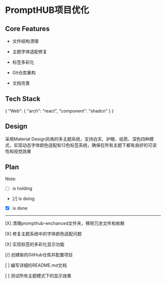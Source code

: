 # PromptHUB项目优化

## Core Features

- 文件结构清理

- 主题字体适配修复

- 标签多彩化

- Git仓库重构

- 文档完善

## Tech Stack

{
  "Web": {
    "arch": "react",
    "component": "shadcn"
  }
}

## Design

采用Material Design风格的多主题系统，支持白天、护眼、纸质、深色四种模式，实现动态字体颜色适配和12色标签系统，确保在所有主题下都有良好的可读性和视觉效果

## Plan

Note: 

- [ ] is holding
- [/] is doing
- [X] is done

---

[X] 清理prompthub-enchanced文件夹，移除冗余文件和依赖

[X] 修复主题系统中的字体颜色适配问题

[X] 实现标签的多彩化显示功能

[/] 创建新的GitHub仓库并配置项目

[ ] 编写详细的README.md文档

[ ] 测试所有主题模式下的显示效果
